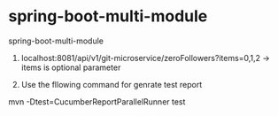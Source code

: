 # spring-boot-multi-module
spring-boot-multi-module

1. localhost:8081/api/v1/git-microservice/zeroFollowers?items=0,1,2
   -> items is optional parameter

2. Use the fllowing command for genrate test report 

mvn -Dtest=CucumberReportParallelRunner test


